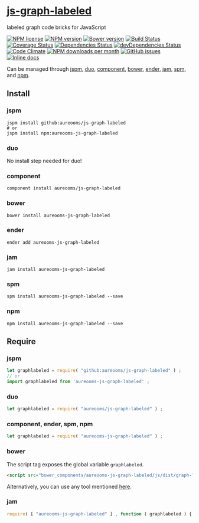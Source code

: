 [js-graph-labeled](http://aureooms.github.io/js-graph-labeled)
==

labeled graph code bricks for JavaScript

[![NPM license](http://img.shields.io/npm/l/aureooms-js-graph-labeled.svg?style=flat)](https://raw.githubusercontent.com/aureooms/js-graph-labeled/master/LICENSE)
[![NPM version](http://img.shields.io/npm/v/aureooms-js-graph-labeled.svg?style=flat)](https://www.npmjs.org/package/aureooms-js-graph-labeled)
[![Bower version](http://img.shields.io/bower/v/aureooms-js-graph-labeled.svg?style=flat)](http://bower.io/search/?q=aureooms-js-graph-labeled)
[![Build Status](http://img.shields.io/travis/aureooms/js-graph-labeled.svg?style=flat)](https://travis-ci.org/aureooms/js-graph-labeled)
[![Coverage Status](http://img.shields.io/coveralls/aureooms/js-graph-labeled.svg?style=flat)](https://coveralls.io/r/aureooms/js-graph-labeled)
[![Dependencies Status](http://img.shields.io/david/aureooms/js-graph-labeled.svg?style=flat)](https://david-dm.org/aureooms/js-graph-labeled#info=dependencies)
[![devDependencies Status](http://img.shields.io/david/dev/aureooms/js-graph-labeled.svg?style=flat)](https://david-dm.org/aureooms/js-graph-labeled#info=devDependencies)
[![Code Climate](http://img.shields.io/codeclimate/github/aureooms/js-graph-labeled.svg?style=flat)](https://codeclimate.com/github/aureooms/js-graph-labeled)
[![NPM downloads per month](http://img.shields.io/npm/dm/aureooms-js-graph-labeled.svg?style=flat)](https://www.npmjs.org/package/aureooms-js-graph-labeled)
[![GitHub issues](http://img.shields.io/github/issues/aureooms/js-graph-labeled.svg?style=flat)](https://github.com/aureooms/js-graph-labeled/issues)
[![Inline docs](http://inch-ci.org/github/aureooms/js-graph-labeled.svg?branch=master&style=shields)](http://inch-ci.org/github/aureooms/js-graph-labeled)

Can be managed through [jspm](https://github.com/jspm/jspm-cli),
[duo](https://github.com/duojs/duo),
[component](https://github.com/componentjs/component),
[bower](https://github.com/bower/bower),
[ender](https://github.com/ender-js/Ender),
[jam](https://github.com/caolan/jam),
[spm](https://github.com/spmjs/spm),
and [npm](https://github.com/npm/npm).

## Install

### jspm
```terminal
jspm install github:aureooms/js-graph-labeled
# or
jspm install npm:aureooms-js-graph-labeled
```
### duo
No install step needed for duo!

### component
```terminal
component install aureooms/js-graph-labeled
```

### bower
```terminal
bower install aureooms-js-graph-labeled
```

### ender
```terminal
ender add aureooms-js-graph-labeled
```

### jam
```terminal
jam install aureooms-js-graph-labeled
```

### spm
```terminal
spm install aureooms-js-graph-labeled --save
```

### npm
```terminal
npm install aureooms-js-graph-labeled --save
```

## Require
### jspm
```js
let graphlabeled = require( "github:aureooms/js-graph-labeled" ) ;
// or
import graphlabeled from 'aureooms-js-graph-labeled' ;
```
### duo
```js
let graphlabeled = require( "aureooms/js-graph-labeled" ) ;
```

### component, ender, spm, npm
```js
let graphlabeled = require( "aureooms-js-graph-labeled" ) ;
```

### bower
The script tag exposes the global variable `graphlabeled`.
```html
<script src="bower_components/aureooms-js-graph-labeled/js/dist/graph-labeled.min.js"></script>
```
Alternatively, you can use any tool mentioned [here](http://bower.io/docs/tools/).

### jam
```js
require( [ "aureooms-js-graph-labeled" ] , function ( graphlabeled ) { ... } ) ;
```